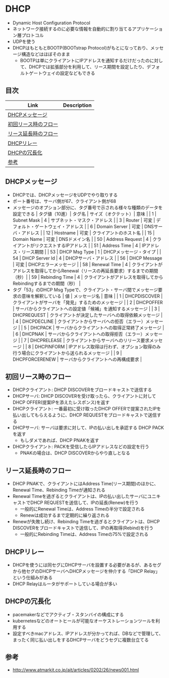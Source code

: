 # DHCP
* Dynamic Host Configuration Protocol
* ネットワーク接続するのに必要な情報を自動的に割り当てるアプリケーション層プロトコル
* UDPを使う
* DHCPはもともとBOOTP(BOOTstrap Protocol)がもとになっており、メッセージ構造などはほぼそのまま
    * BOOTPは単にクライアントにIPアドレスを通知するだけだったのに対して、DHCPでは拡張部分を利用して、リース期間を設定したり、デフォルトゲートウェイの設定などもできる


## 目次
| Link | Description |
| --- | --- |
| [DHCPメッセージ](#DHCPメッセージ)             | |
| [初回リース時のフロー](#初回リース時のフロー) | |
| [リース延長時のフロー](#リース延長時のフロー) | |
| [DHCPリレー](#DHCPリレー)                     | |
| [DHCPの冗長化](#DHCPの冗長化)                 | |
| [参考](#参考)                                 | |


## DHCPメッセージ
* DHCPでは、DHCPメッセージをUDPでやり取りする
* ポート番号は、サーバ側が67、クライアント側が68
* メッセージのオプション部分に、タグ番号で示される様々な種類のデータを設定できる
| タグ値（10進）|  タグ名          | サイズ（オクテット）|  意味                                                                                 |
| 1             |  Subnet Mask     | 4                   |  サブネット・マスク・アドレス                                                         |
| 3             |  Router          | 可変                |  デフォルト・ゲートウェイ・アドレス                                                   |
| 6             |  Domain Server   | 可変                |  DNSサーバ・アドレス                                                                  |
| 12            |  Hostname        | 可変                |  クライアントのホスト名                                                               |
| 15            |  Domain Name     | 可変                |  DNSドメイン名                                                                        |
| 50            |  Address Request | 4                   |  クライアントがリクエストするIPアドレス                                               |
| 51            |  Address Time    | 4                   |  IPアドレス・リース期間                                                               |
| 53            |  DHCP Msg Type   | 1                   |  DHCPメッセージ・タイプ                                                               |
| 54            |  DHCP Server Id  | 4                   |  DHCPサーバ・アドレス                                                                 |
| 56            |  DHCP Message    | 可変                |  DHCPエラーメッセージ                                                                 |
| 58            |  Renewal Time    | 4                   |  クライアントがアドレスを取得してからRenewal（リースの再延長要求）するまでの期間（秒）|
| 59            |  Rebinding Time  | 4                   |  クライアントがアドレスを取得してからRebindingするまでの期間（秒）                    |
* タグ「53」のDHCP Msg Typeで、クライアント・サーバ間でメッセージ要求の意味を解釈している
| 値 | メッセージ名   | 意味                                                                                    |
| 1  | DHCPDISCOVER   | クライアントがサーバを「発見」するためのメッセージ                                      |
| 2  | DHCPOFFER      | サーバからクライアントへの設定値「候補」を通知するメッセージ                            |
| 3  | DHCPREQUEST    | クライアントが決定したサーバへの取得依頼メッセージ                                      |
| 4  | DHCPDECLINE    | クライアントからサーバへの拒否（エラー）メッセージ                                      |
| 5  | DHCPACK        | サーバからクライアントへの取得正常終了メッセージ                                        |
| 6  | DHCPNAK        | サーバからクライアントへの取得拒否（エラー）メッセージ                                  |
| 7  | DHCPRELEASE    | クライアントからサーバへのリリース要求メッセージ                                        |
| 8  | DHCPINFORM     | IPアドレス取得は行わず、オプション取得のみ行う場合にクライアントから送られるメッセージ  |
| 9  | DHCPFORCERENEW | サーバからクライアントへの再構成要求                                                    |


## 初回リース時のフロー
* DHCPクライアント: DHCP DISCOVERをブロードキャストで送信する
* DHCPサーバ: DHCP DISCOVERを受け取ったら、クライアントに対してDHCP OFFER(提案IPを添えたレスポンス)を返す
* DHCPクライアント: 一番最初に受け取ったDHCP OFFERで提案されたIPを払い出してもらえるように、DHCP REQUESTをブロードキャストで送信する
* DHCPサーバ: サーバは要求に対して、IPの払い出しを承認する DHCP PACKを返す
    * もしダメであれば、DHCP PNAKを返す
* DHCPクライアント: PACKを受信したらIPアドレスなどの設定を行う
    * PNAKの場合は、DHCP DISCOVERからやり直しとなる


## リース延長時のフロー
* DHCP PNAKで、クライアントにはAddress Time(リース期間)のほかに、Renewal Time、Rebinding Timeが通知される
* Renewal Timeを過ぎるとクライアントは、IPの払い出したサーバにユニキャストでDHCP REQUESTを送信して、IPの延長(Renew)を行う
    * 一般的にRenewal Timeは、Address Timeの半分で設定される
    * Renewは成功するまで定期的に繰り返される
* Renewが失敗し続け、Rebinding Timeを過ぎるとクライアントは、DHCP DISCOVERをブロードキャストで送信して、IPの再取得(Rebind)を行う
    * 一般的にRebinding Timeは、Address Timeの75%で設定される


## DHCPリレー
* DHCPを使うには同セグにDHCPサーバを設置する必要があるが、あるセグから他セグのDHCPサーバへDHCPメッセージを仲介する「DHCP Relay」という仕組みがある
* DHCP Relayはルータがサポートしている場合が多い


## DHCPの冗長化
* pacemakerなどでアクティブ・スタンバイの構成にする
* kubernetesなどのオートヒールが可能なオーケストレーションツールを利用する
* 設定すべきmacアドレス、IPアドレスが分かってれば、DBなどで管理して、まったく同じ払い出しをするDHCPサーバをどうセグに複数台立てる


## 参考
* http://www.atmarkit.co.jp/ait/articles/0202/26/news001.html
